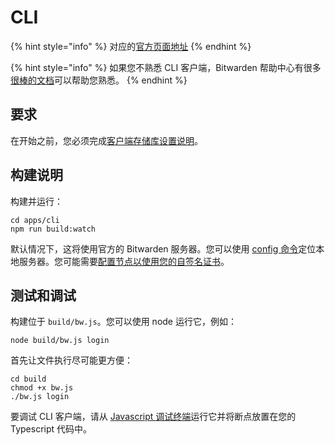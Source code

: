 # CLI

{% hint style="info" %}
对应的[官方页面地址](https://contributing.bitwarden.com/clients/cli/)
{% endhint %}

{% hint style="info" %}
如果您不熟悉 CLI 客户端，Bitwarden 帮助中心有很多[很棒的文档](https://help.ppgg.in/getting-started/bitwarden-cli)可以帮助您熟悉。
{% endhint %}

## 要求 <a href="#requirements" id="requirements"></a>

在开始之前，您必须完成[客户端存储库设置说明](./)。

## 构建说明 <a href="#build-instructions" id="build-instructions"></a>

构建并运行：

```
cd apps/cli
npm run build:watch
```

默认情况下，这将使用官方的 Bitwarden 服务器。您可以使用 [config 命令](https://help.ppgg.in/getting-started/bitwarden-cli#confirm)定位本地服务器。您可能需要[配置节点以使用您的自签名证书](https://help.ppgg.in/getting-started/bitwarden-cli#using-self-signed-certificates)。

## 测试和调试 <a href="#testing-and-debugging" id="testing-and-debugging"></a>

构建位于 `build/bw.js`。您可以使用 node 运行它，例如：

```
node build/bw.js login
```

首先让文件执行尽可能更方便：

```
cd build
chmod +x bw.js
./bw.js login
```

要调试 CLI 客户端，请从 [Javascript 调试终端](https://code.visualstudio.com/docs/nodejs/nodejs-debugging#\_javascript-debug-terminal)运行它并将断点放置在您的 Typescript 代码中。
